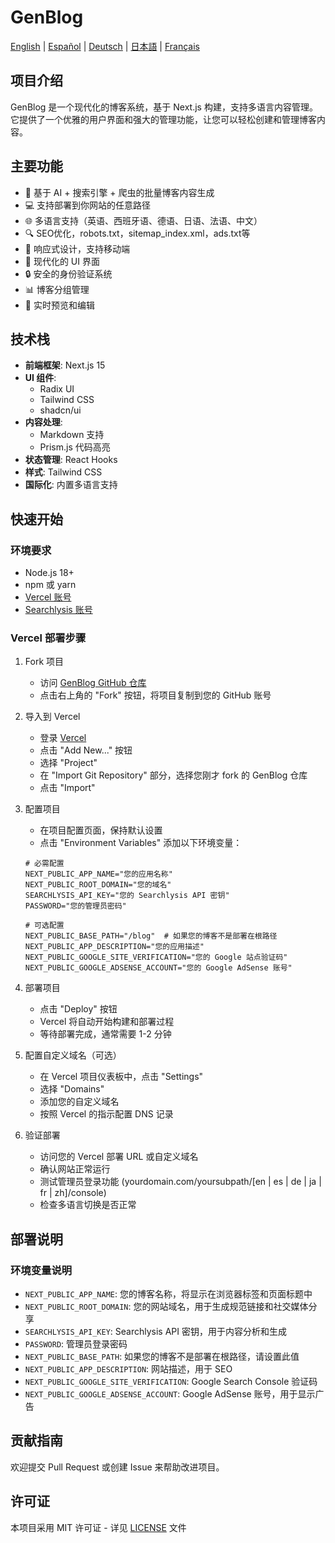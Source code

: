 # GenBlog

[English](../README.md) | [Español](README-es.md) | [Deutsch](README-de.md) | [日本語](README-ja.md) | [Français](README-fr.md)

## 项目介绍

GenBlog 是一个现代化的博客系统，基于 Next.js 构建，支持多语言内容管理。它提供了一个优雅的用户界面和强大的管理功能，让您可以轻松创建和管理博客内容。

## 主要功能

- 📝 基于 AI + 搜索引擎 + 爬虫的批量博客内容生成
- 💻 支持部署到你网站的任意路径
- 🌐 多语言支持（英语、西班牙语、德语、日语、法语、中文）
- 🔍 SEO优化，robots.txt，sitemap_index.xml，ads.txt等
- 📱 响应式设计，支持移动端
- 🎨 现代化的 UI 界面
- 🔒 安全的身份验证系统
- 📊 博客分组管理
- 🔄 实时预览和编辑

## 技术栈

- **前端框架**: Next.js 15
- **UI 组件**:
  - Radix UI
  - Tailwind CSS
  - shadcn/ui
- **内容处理**:
  - Markdown 支持
  - Prism.js 代码高亮
- **状态管理**: React Hooks
- **样式**: Tailwind CSS
- **国际化**: 内置多语言支持

## 快速开始

### 环境要求

- Node.js 18+
- npm 或 yarn
- [Vercel 账号](https://vercel.com)
- [Searchlysis 账号](https://searchlysis.com)

### Vercel 部署步骤

1. Fork 项目

   - 访问 [GenBlog GitHub 仓库](https://github.com/nohsueh/genblog)
   - 点击右上角的 "Fork" 按钮，将项目复制到您的 GitHub 账号

2. 导入到 Vercel

   - 登录 [Vercel](https://vercel.com)
   - 点击 "Add New..." 按钮
   - 选择 "Project"
   - 在 "Import Git Repository" 部分，选择您刚才 fork 的 GenBlog 仓库
   - 点击 "Import"

3. 配置项目

   - 在项目配置页面，保持默认设置
   - 点击 "Environment Variables" 添加以下环境变量：

   ```env
   # 必需配置
   NEXT_PUBLIC_APP_NAME="您的应用名称"
   NEXT_PUBLIC_ROOT_DOMAIN="您的域名"
   SEARCHLYSIS_API_KEY="您的 Searchlysis API 密钥"
   PASSWORD="您的管理员密码"

   # 可选配置
   NEXT_PUBLIC_BASE_PATH="/blog"  # 如果您的博客不是部署在根路径
   NEXT_PUBLIC_APP_DESCRIPTION="您的应用描述"
   NEXT_PUBLIC_GOOGLE_SITE_VERIFICATION="您的 Google 站点验证码"
   NEXT_PUBLIC_GOOGLE_ADSENSE_ACCOUNT="您的 Google AdSense 账号"
   ```

4. 部署项目

   - 点击 "Deploy" 按钮
   - Vercel 将自动开始构建和部署过程
   - 等待部署完成，通常需要 1-2 分钟

5. 配置自定义域名（可选）

   - 在 Vercel 项目仪表板中，点击 "Settings"
   - 选择 "Domains"
   - 添加您的自定义域名
   - 按照 Vercel 的指示配置 DNS 记录

6. 验证部署
   - 访问您的 Vercel 部署 URL 或自定义域名
   - 确认网站正常运行
   - 测试管理员登录功能 (yourdomain.com/yoursubpath/[en | es | de | ja | fr | zh]/console)
   - 检查多语言切换是否正常

## 部署说明

### 环境变量说明

- `NEXT_PUBLIC_APP_NAME`: 您的博客名称，将显示在浏览器标签和页面标题中
- `NEXT_PUBLIC_ROOT_DOMAIN`: 您的网站域名，用于生成规范链接和社交媒体分享
- `SEARCHLYSIS_API_KEY`: Searchlysis API 密钥，用于内容分析和生成
- `PASSWORD`: 管理员登录密码
- `NEXT_PUBLIC_BASE_PATH`: 如果您的博客不是部署在根路径，请设置此值
- `NEXT_PUBLIC_APP_DESCRIPTION`: 网站描述，用于 SEO
- `NEXT_PUBLIC_GOOGLE_SITE_VERIFICATION`: Google Search Console 验证码
- `NEXT_PUBLIC_GOOGLE_ADSENSE_ACCOUNT`: Google AdSense 账号，用于显示广告

## 贡献指南

欢迎提交 Pull Request 或创建 Issue 来帮助改进项目。

## 许可证

本项目采用 MIT 许可证 - 详见 [LICENSE](../LICENSE) 文件
